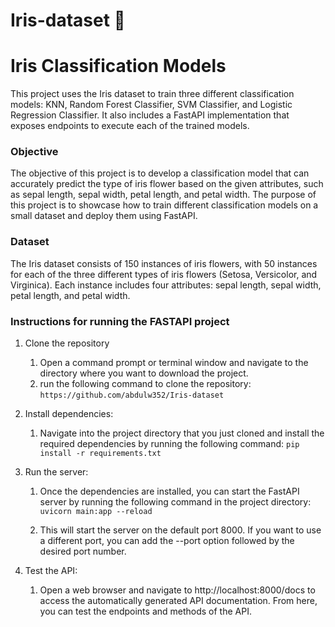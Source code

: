 # Iris-dataset 💐

# Iris Classification Models
This project uses the Iris dataset to train three different classification models: KNN, Random Forest Classifier, SVM Classifier, and Logistic Regression Classifier. It also includes a FastAPI implementation that exposes endpoints to execute each of the trained models.

 ### Objective 
 The objective of this project is to develop a classification model that can accurately predict the type of iris flower based on the given attributes, such as sepal length, sepal width, petal length, and petal width. The purpose of this project is to showcase how to train different classification models on a small dataset and deploy them using FastAPI.

### Dataset
The Iris dataset consists of 150 instances of iris flowers, with 50 instances for each of the three different types of iris flowers (Setosa, Versicolor, and Virginica). Each instance includes four attributes: sepal length, sepal width, petal length, and petal width.

### Instructions for running the FASTAPI project
1. Clone the repository
    1. Open a command prompt or terminal window and navigate to the directory where you want to download the project.
    1. run the following command to clone the repository:
    ```https://github.com/abdulw352/Iris-dataset```

1. Install dependencies:
    1. Navigate into the project directory that you just cloned and install the required dependencies by running the following command:
    ```pip install -r requirements.txt```

1. Run the server:
    1. Once the dependencies are installed, you can start the FastAPI server by running the following command in the project directory:
    ```uvicorn main:app --reload```

    1. This will start the server on the default port 8000. If you want to use a different port, you can add the --port option followed by the desired port number.

1. Test the API:
    1. Open a web browser and navigate to http://localhost:8000/docs to access the automatically generated API documentation. From here, you can test the endpoints and methods of the API.



